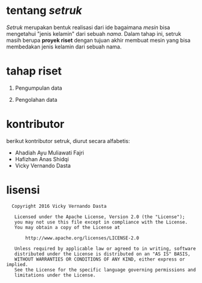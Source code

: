 # tentang *setruk*

*Setruk* merupakan bentuk realisasi dari ide
bagaimana *mesin* bisa mengetahui "jenis kelamin" dari sebuah *nama*. Dalam tahap ini, setruk masih berupa **proyek riset** dengan tujuan akhir
membuat mesin yang bisa membedakan jenis kelamin dari sebuah nama.


# tahap riset

1. Pengumpulan data

2. Pengolahan data



# kontributor

berikut kontributor setruk, diurut secara alfabetis:

- Ahadiah Ayu Muliawati Fajri
- Hafizhan Anas Shidqi
- Vicky Vernando Dasta


# lisensi

```
  Copyright 2016 Vicky Vernando Dasta

   Licensed under the Apache License, Version 2.0 (the "License");
   you may not use this file except in compliance with the License.
   You may obtain a copy of the License at

       http://www.apache.org/licenses/LICENSE-2.0

   Unless required by applicable law or agreed to in writing, software
   distributed under the License is distributed on an "AS IS" BASIS,
   WITHOUT WARRANTIES OR CONDITIONS OF ANY KIND, either express or implied.
   See the License for the specific language governing permissions and
   limitations under the License.
```
